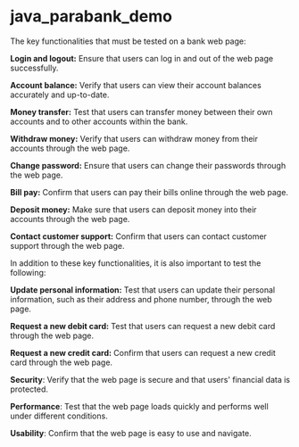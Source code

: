 # java_parabank_demo

The key functionalities that must be tested on a bank web page:

**Login and logout:** Ensure that users can log in and out of the web page successfully.

**Account balance:** Verify that users can view their account balances accurately and up-to-date.

**Money transfer:** Test that users can transfer money between their own accounts and to other accounts within the bank.

**Withdraw money:** Verify that users can withdraw money from their accounts through the web page.

**Change password:** Ensure that users can change their passwords through the web page.

**Bill pay:** Confirm that users can pay their bills online through the web page.

**Deposit money:** Make sure that users can deposit money into their accounts through the web page.

**Contact customer support:** Confirm that users can contact customer support through the web page.


In addition to these key functionalities, it is also important to test the following:

**Update personal information:** Test that users can update their personal information, such as their address and phone number, through the web page.

**Request a new debit card:** Test that users can request a new debit card through the web page.

**Request a new credit card:** Confirm that users can request a new credit card through the web page.


**Security**: Verify that the web page is secure and that users' financial data is protected.

**Performance**: Test that the web page loads quickly and performs well under different conditions.

**Usability**: Confirm that the web page is easy to use and navigate.
